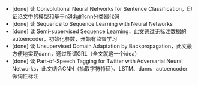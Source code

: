 * [done] 读 Convolutional Neural Networks for Sentence Classification，印证论文中的模型和基于n3ldg的cnn分类器代码
* [done] 读 Sequence to Sequence Learning with Neural Networks
* [done] 读 Semi-supervised Sequence Learning，此文通过无标注数据的autoencoder，初始化参数，开始有监督学习
* [done] 读 Unsupervised Domain Adaptation by Backpropagation，此文最方便地实现dann，通过所谓GRL（全文就这一个idea）
* [done] 读 Part-of-Speech Tagging for Twitter with Adversarial Neural Networks，此文结合CNN（抽取字符特征）、LSTM、dann、autoencoder做词性标注
